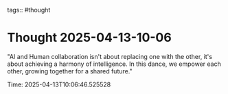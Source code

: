 tags:: #thought

# Thought 2025-04-13-10-06

"AI and Human collaboration isn't about replacing one with the other, it's about achieving a harmony of intelligence. In this dance, we empower each other, growing together for a shared future."

Time: 2025-04-13T10:06:46.525528
